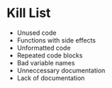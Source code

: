 Kill List
=========
* Unused code
* Functions with side effects
* Unformatted code
* Repeated code blocks
* Bad variable names
* Unneccessary documentation
* Lack of documentation